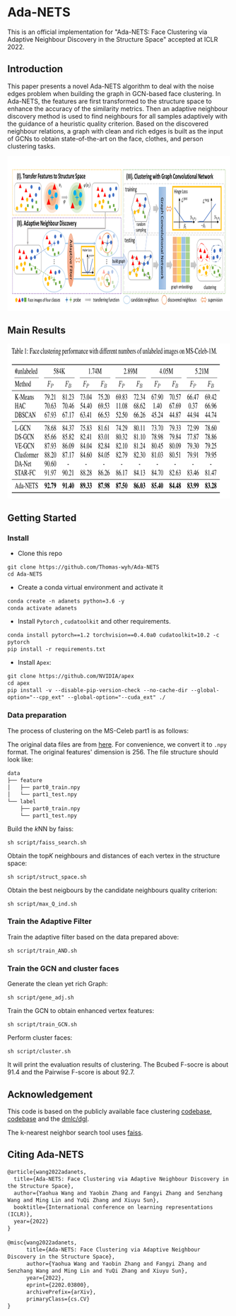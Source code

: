 # Ada-NETS

This is an official implementation for "Ada-NETS: Face Clustering via Adaptive Neighbour Discovery in the Structure Space" accepted at ICLR 2022.



## Introduction

This paper presents a novel Ada-NETS algorithm to deal with the noise edges problem when building the graph in GCN-based face clustering. In Ada-NETS, the features are first transformed to the structure space to enhance the accuracy of the similarity metrics. Then an adaptive neighbour discovery method is used to find neighbours for all samples adaptively with the guidance of a heuristic quality criterion. Based on the discovered neighbour relations, a graph with clean and rich edges is built as the input of GCNs to obtain state-of-the-art on the face, clothes, and person clustering tasks.

<img src=image/fig.png width=1000 height=350 />



## Main Results

<img src=image/results.png width=900 height=350 />




## Getting Started

### Install

+ Clone this repo

```
git clone https://github.com/Thomas-wyh/Ada-NETS
cd Ada-NETS
```

+ Create a conda virtual environment and activate it

```
conda create -n adanets python=3.6 -y
conda activate adanets
```

+ Install `Pytorch` , `cudatoolkit` and other requirements.
```
conda install pytorch==1.2 torchvision==0.4.0a0 cudatoolkit=10.2 -c pytorch
pip install -r requirements.txt
```

- Install `Apex`:

```
git clone https://github.com/NVIDIA/apex
cd apex
pip install -v --disable-pip-version-check --no-cache-dir --global-option="--cpp_ext" --global-option="--cuda_ext" ./
```

### Data preparation

The process of clustering on the MS-Celeb part1 is as follows:

The original data files are from [here](https://github.com/yl-1993/learn-to-cluster). For convenience, we convert it to `.npy` format. The original features' dimension is 256. The file structure should look like:

```
data
├── feature
│   ├── part0_train.npy
│   └── part1_test.npy
└── label
    ├── part0_train.npy
    └── part1_test.npy
```

Build the $k$NN by faiss:

```
sh script/faiss_search.sh
```

Obtain the top$K$ neighbours and distances of each vertex in the structure space:

```
sh script/struct_space.sh
```

Obtain the best neigbours by the candidate neighbours quality criterion:

```
sh script/max_Q_ind.sh
```

### Train the Adaptive Filter

Train the adaptive filter based on the data prepared above:

```
sh script/train_AND.sh
```

### Train the GCN and cluster faces

Generate the clean yet rich Graph:

```
sh script/gene_adj.sh
```

Train the GCN to obtain enhanced vertex features:

```
sh script/train_GCN.sh
```

Perform cluster faces:

```
sh script/cluster.sh
```

It will print the evaluation results of clustering. The Bcubed F-socre is about 91.4 and the Pairwise F-score is about 92.7.



## Acknowledgement

This code is based on the publicly available face clustering [codebase](https://github.com/yl-1993/learn-to-cluster), [codebase](https://github.com/makarandtapaswi/BallClustering_ICCV2019) and the [dmlc/dgl](https://github.com/dmlc/dgl).

The k-nearest neighbor search tool uses [faiss](https://github.com/facebookresearch/faiss).




## Citing Ada-NETS

```
@article{wang2022adanets,
  title={Ada-NETS: Face Clustering via Adaptive Neighbour Discovery in the Structure Space},
  author={Yaohua Wang and Yaobin Zhang and Fangyi Zhang and Senzhang Wang and Ming Lin and YuQi Zhang and Xiuyu Sun},
  booktitle={International conference on learning representations (ICLR)},
  year={2022}
}

@misc{wang2022adanets,
      title={Ada-NETS: Face Clustering via Adaptive Neighbour Discovery in the Structure Space}, 
      author={Yaohua Wang and Yaobin Zhang and Fangyi Zhang and Senzhang Wang and Ming Lin and YuQi Zhang and Xiuyu Sun},
      year={2022},
      eprint={2202.03800},
      archivePrefix={arXiv},
      primaryClass={cs.CV}
}
```
